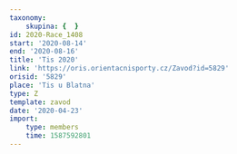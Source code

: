 ```yaml
---
taxonomy:
    skupina: {  }
id: 2020-Race_1408
start: '2020-08-14'
end: '2020-08-16'
title: 'Tis 2020'
link: 'https://oris.orientacnisporty.cz/Zavod?id=5829'
orisid: '5829'
place: 'Tis u Blatna'
type: Z
template: zavod
date: '2020-04-23'
import:
    type: members
    time: 1587592801
---
```

